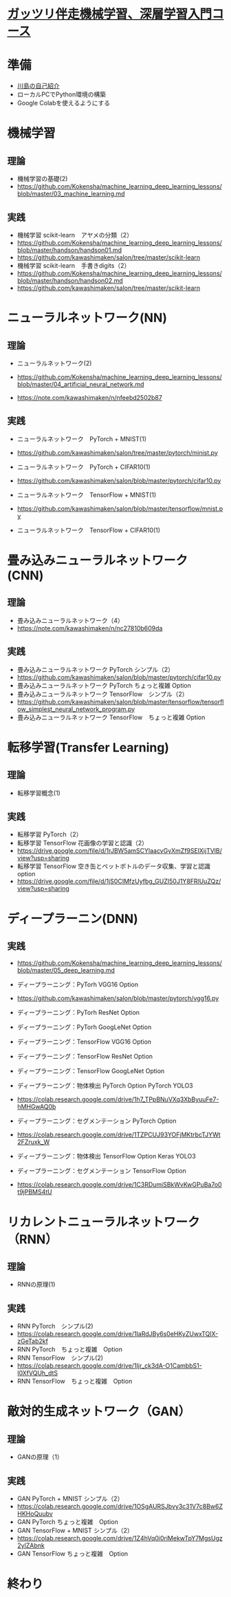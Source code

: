 # [ガッツリ伴走機械学習、深層学習入門コース](https://kokensha.xyz/learn_programming_with_kawashima/)


# 準備

 - [川島の自己紹介](https://github.com/Kokensha/machine_learning_deep_learning_lessons/blob/master/handson/kawashimaken_introduction.md)
 - ローカルPCでPython環境の構築
 - Google Colabを使えるようにする
 

# 機械学習

## 理論

 - 機械学習の基礎(2)
 - https://github.com/Kokensha/machine_learning_deep_learning_lessons/blob/master/03_machine_learning.md

## 実践

 - 機械学習 scikit-learn　アヤメの分類（2）
  - https://github.com/Kokensha/machine_learning_deep_learning_lessons/blob/master/handson/handson01.md
 - https://github.com/kawashimaken/salon/tree/master/scikit-learn
 - 機械学習 scikit-learn　手書きdigits（2）
 - https://github.com/Kokensha/machine_learning_deep_learning_lessons/blob/master/handson/handson02.md
 - https://github.com/kawashimaken/salon/tree/master/scikit-learn

# ニューラルネットワーク(NN)

## 理論
 - ニューラルネットワーク(2)
 - https://github.com/Kokensha/machine_learning_deep_learning_lessons/blob/master/04_artificial_neural_network.md
 
 - https://note.com/kawashimaken/n/nfeebd2502b87

## 実践
 
 - ニューラルネットワーク　PyTorch + MNIST(1)
 - https://github.com/kawashimaken/salon/tree/master/pytorch/minist.py
 
 - ニューラルネットワーク　PyTorch + CIFAR10(1)　
 - https://github.com/kawashimaken/salon/blob/master/pytorch/cifar10.py
 - ニューラルネットワーク　TensorFlow + MNIST(1)
 - https://github.com/kawashimaken/salon/blob/master/tensorflow/mnist.py
 - ニューラルネットワーク　TensorFlow + CIFAR10(1)　
 
# 畳み込みニューラルネットワーク(CNN)

## 理論

 - 畳み込みニューラルネットワーク（4）　
 - https://note.com/kawashimaken/n/nc27810b609da

## 実践

 - 畳み込みニューラルネットワーク PyTorch シンプル（2）　
 - https://github.com/kawashimaken/salon/blob/master/pytorch/cifar10.py
 - 畳み込みニューラルネットワーク PyTorch ちょっと複雑 Option
 - 畳み込みニューラルネットワーク TensorFlow　シンプル（2）
 - https://github.com/kawashimaken/salon/blob/master/tensorflow/tensorflow_simplest_neural_network_program.py
 - 畳み込みニューラルネットワーク TensorFlow　ちょっと複雑 Option

# 転移学習(Transfer Learning)

## 理論

 - 転移学習概念(1)　
 
## 実践

 - 転移学習 PyTorch（2）　
 - 転移学習 TensorFlow 花画像の学習と認識（2）　
 - https://drive.google.com/file/d/1rJBW5amSCYlaacvGyXmZf9SElXijTVlB/view?usp=sharing
 - 転移学習 TensorFlow 空き缶とペットボトルのデータ収集、学習と認識　option
 - https://drive.google.com/file/d/1jS0CIMfzUyfbg_GUZI50J1Y8FRlUuZQz/view?usp=sharing

# ディープラーニン(DNN)

## 実践
 - https://github.com/Kokensha/machine_learning_deep_learning_lessons/blob/master/05_deep_learning.md
 - ディープラーニング：PyTorh VGG16 Option
 - https://github.com/kawashimaken/salon/blob/master/pytorch/vgg16.py
 - ディープラーニング：PyTorh ResNet Option
 - ディープラーニング：PyTorh GoogLeNet Option

 - ディープラーニング：TensorFlow VGG16 Option
 - ディープラーニング：TensorFlow ResNet Option
 - ディープラーニング：TensorFlow GoogLeNet Option

 - ディープラーニング：物体検出 PyTorch Option PyTorch YOLO3
-  https://colab.research.google.com/drive/1h7_TPpBNuVXq3XbByuuFe7-hMHGwAQ0b
 - ディープラーニング：セグメンテーション PyTorch Option
 - https://colab.research.google.com/drive/1TZPCUJ93YOFjMKtrbcTJYWt2FZruxk_W
 - ディープラーニング：物体検出 TensorFlow Option Keras YOLO3 
 - ディープラーニング：セグメンテーション TensorFlow Option
 - https://colab.research.google.com/drive/1C3RDumiSBkWvKwGPuBa7o0t9jPBMS4tU

# リカレントニューラルネットワーク（RNN）

## 理論

 - RNNの原理(1)
 
## 実践

 - RNN PyTorch　シンプル(2) 
 - https://colab.research.google.com/drive/1IaRdJBy6s0eHKyZUwxTQlX-zGeTab2kf
 - RNN PyTorch　ちょっと複雑　Option
 - RNN TensorFlow　シンプル(2) 
 - https://colab.research.google.com/drive/1Ijr_ck3dA-O1CambbS1-l0XfVQUh_dtS
 - RNN TensorFlow　ちょっと複雑　Option

# 敵対的生成ネットワーク（GAN）

## 理論

 - GANの原理（1）

## 実践

 - GAN PyTorch + MNIST シンプル（2）
 - https://colab.research.google.com/drive/1OSgAURSJbvy3c31V7c8Bw6ZHKHoQuubv
 - GAN PyTorch ちょっと複雑　Option
 - GAN TensorFlow + MNIST シンプル（2）
 - https://colab.research.google.com/drive/1Z4hVq0i0riMekwTpY7MgsUgz2ylZAbnk
 - GAN TensorFlow ちょっと複雑　Option
 
# 終わり 
